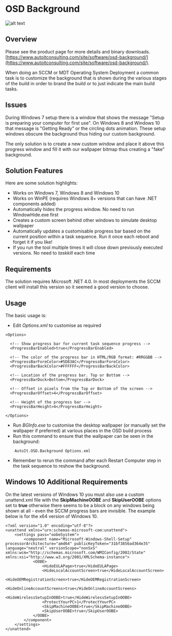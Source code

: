 # OSD Background

![alt text](https://www.autoitconsulting.com/site/wp-content/uploads/2018/01/OSDBackgroundExample_annotated_1080x675.png "OSD Background")


## Overview

Please see the product page for more details and binary downloads. [https://www.autoitconsulting.com/site/software/osd-background/](https://www.autoitconsulting.com/site/software/osd-background/).

When doing an SCCM or MDT Operating System Deployment a common task is to customize the background that is shown during the various stages of the build in order to brand the build or to just indicate the main build tasks.

## Issues

During Windows 7 setup there is a window that shows the message "Setup is preparing your computer for first use". On Windows 8 and Windows 10 that message is "Getting Ready" or the circling dots animation. These setup windows obscure the background thus hiding our custom background.

The only solution is to create a new custom window and place it above this progress window and fill it with our wallpaper bitmap thus creating a "fake" background.

## Solution Features

Here are some solution highlights:

* Works on Windows 7, Windows 8 and Windows 10
* Works on WinPE (requires Windows 8+ versions that can have .NET components added)
* Automatically hides the progress window. No need to run WindowHide.exe first
* Creates a custom screen behind other windows to simulate desktop wallpaper
* Automatically updates a customisable progress bar based on the current position within a task sequence. Run it once each reboot and forget it if you like!
* If you run the tool multiple times it will close down previously executed versions. No need to *taskkill* each time

## Requirements

The solution requires Microsoft .NET 4.0. In most deployments the SCCM client will install this version so it seemed a good version to choose.

## Usage

The basic usage is:

* Edit *Options.xml* to customise as required

````
<Options>

  <!-- Show progress bar for current task sequence progress -->
  <ProgressBarEnabled>true</ProgressBarEnabled>

  <!-- The color of the progress bar in HTML/RGB format: #RRGGBB -->
  <ProgressBarForeColor>#5D83AC</ProgressBarForeColor>
  <ProgressBarBackColor>#FFFFFF</ProgressBarBackColor>

  <!-- Location of the progress bar. Top or Bottom -->
  <ProgressBarDock>Bottom</ProgressBarDock>
  
  <!-- Offset in pixels from the Top or Bottom of the screen -->
  <ProgressBarOffset>4</ProgressBarOffset>
  
  <!-- Height of the progress bar -->
  <ProgressBarHeight>4</ProgressBarHeight>

</Options>
````

* Run *BGInfo.exe* to customise the desktop wallpaper (or manually set the wallpaper if preferred) at various places in the OSD build process
* Run this command to ensure that the wallpaper can be seen in the background:

````
    AutoIt.OSD.Background Options.xml
````

* Remember to rerun the command after each Restart Computer step in the task sequence to reshow the background.

## Windows 10 Additional Requirements

On the latest versions of Windows 10 you must also use a custom unattend.xml file with the **SkipMachineOOBE** and **SkipUserOOBE** options set to **true** otherwise there seems to be a block on any windows being shown at all - even the SCCM progress bars are invisible. The example below is for the x64 version of Windows 10.

````
<?xml version="1.0" encoding="utf-8"?>
<unattend xmlns="urn:schemas-microsoft-com:unattend">
    <settings pass="oobeSystem">
        <component name="Microsoft-Windows-Shell-Setup" processorArchitecture="amd64" publicKeyToken="31bf3856ad364e35" language="neutral" versionScope="nonSxS" xmlns:wcm="http://schemas.microsoft.com/WMIConfig/2002/State" xmlns:xsi="http://www.w3.org/2001/XMLSchema-instance">
            <OOBE>
                <HideEULAPage>true</HideEULAPage>
                <HideLocalAccountScreen>true</HideLocalAccountScreen>
                <HideOEMRegistrationScreen>true</HideOEMRegistrationScreen>
                <HideOnlineAccountScreens>true</HideOnlineAccountScreens>
                <HideWirelessSetupInOOBE>true</HideWirelessSetupInOOBE>
                <ProtectYourPC>1</ProtectYourPC>
                <SkipMachineOOBE>true</SkipMachineOOBE>
                <SkipUserOOBE>true</SkipUserOOBE>
            </OOBE>
        </component>
    </settings>
</unattend>

```` 